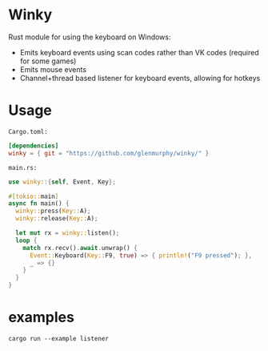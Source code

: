 # Winky
Rust module for using the keyboard on Windows:
- Emits keyboard events using scan codes rather than VK codes (required for some games)
- Emits mouse events
- Channel+thread based listener for keyboard events, allowing for hotkeys


# Usage
`Cargo.toml:`
```toml
[dependencies]
winky = { git = "https://github.com/glenmurphy/winky/" }
```

`main.rs:`
```rust
use winky::{self, Event, Key};

#[tokio::main]
async fn main() {
  winky::press(Key::A);
  winky::release(Key::A);

  let mut rx = winky::listen();
  loop {
    match rx.recv().await.unwrap() {
      Event::Keyboard(Key::F9, true) => { println!("F9 pressed"); },
      _ => {}
    }
  }
}
```

# examples

`cargo run --example listener`